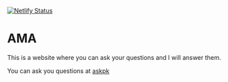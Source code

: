 [![Netlify Status](https://api.netlify.com/api/v1/badges/bda63844-a50e-4736-a83c-76adae408139/deploy-status)](https://app.netlify.com/sites/askpk/deploys)
# AMA
This is a website where you can ask your questions and I will answer them.

You can ask you questions at [askpk](https://askpk.netlify.app/ "The best place to ask your dump queries")
